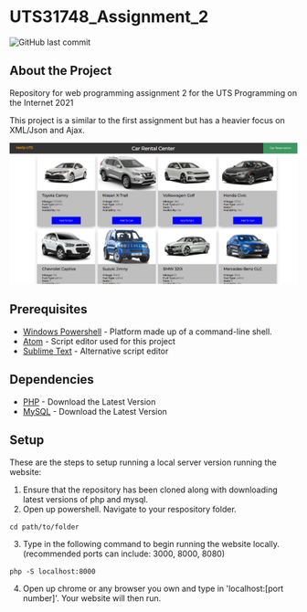 # UTS31748_Assignment_2

![GitHub last commit](https://img.shields.io/github/last-commit/jChicote/UTS31748_Assignment_2)

## About the Project

Repository for web programming assignment 2 for the UTS Programming on the Internet 2021

This project is a similar to the first assignment but has a heavier focus on XML/Json and Ajax. 

![Example](images/readme/web_assignment_2_cover.png)

## Prerequisites

* [Windows Powershell](https://docs.microsoft.com/en-us/powershell/scripting/install/installing-powershell-on-windows?view=powershell-7.2) - Platform made up of a command-line shell.
* [Atom](https://atom.io/) - Script editor used for this project
* [Sublime Text](https://www.sublimetext.com/) - Alternative script editor

## Dependencies

* [PHP](https://www.php.net/downloads.php) - Download the Latest Version 
* [MySQL](https://www.mysql.com/downloads/) - Download the Latest Version

## Setup

These are the steps to setup running a local server version running the website:

1. Ensure that the repository has been cloned along with downloading latest versions of php and mysql.
2. Open up powershell. Navigate to your respository folder.

```
cd path/to/folder
```

3. Type in the following command to begin running the website locally. (recommended ports can include: 3000, 8000, 8080)

```
php -S localhost:8000
```

4. Open up chrome or any browser you own and type in 'localhost:[port number]'. Your website will then run.